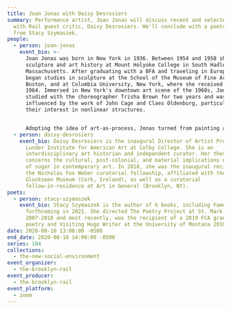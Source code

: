 ```yaml
---
title: Joan Jonas with Daisy Desrosiers
summary: Performance artist, Joan Jonas will discuss recent and selected works
  with Rail guest critic, Daisy Desrosiers. We'll conclude with a poetry reading
  from Stacy Szymaszek.
people:
  - person: joan-jonas
    event_bio: >-
      Joan Jonas was born in New York in 1936. Between 1954 and 1958 she studied
      sculpture and art history at Mount Holyoke College in South Hadley,
      Massachusetts. After graduating with a BFA and traveling in Europe, she
      began studies in sculpture at the School of the Museum of Fine Arts,
      Boston, and at Columbia University, New York, where she received an MFA in
      1964. Immersed in New York's downtown art scene of the 1960s, Jonas
      studied with the choreographer Trisha Brown for two years and was
      influenced by the work of John Cage and Claes Oldenburg, particularly
      their interest in nonlinear structures. 


      Adopting the idea of art-as-process, Jonas turned from painting and sculpture to performance art, systematically yet intuitively exploring different aspects of how live events could be structured in time and space. Her early performances, called Mirror Pieces (1968–71), were held in large spaces and incorporated the use of large and small mirrors, either as a central motif or as props. (One of these works was re-created at the Solomon R. Guggenheim Museum in June 2010: Mirror Piece I: Reconfigured combined the original work's concerns with time and site-specificity with an exploration of the role of memory and the document in reperformance.) Beginning in the early 1970s, Jonas's works became increasingly symbolic, gamelike, and ritualistic. In Organic Honey's Visual Telepathy (1972), for example, Jonas took the role of Organic Honey, a part-real, part-mythical, and part-fantastical woman who explores the possibilities of female imagery and eroticism, repeatedly scanning her own image in a video monitor connected to a live camera. Later that year she began producing single-channel videos, such as Vertical Roll (1972), in which she used performance, static, and repetition to investigate the inherent formal qualities of video. By the early 1980s Jonas had begun to create complex, nonlinear narratives premised on literary and historical texts, including science fiction (Double Lunar Dogs, 1984), medieval Icelandic sagas (Volcano Saga, 1989), and, more recently, the writings and biography of the art historian Aby Warburg (The Shape, the Scent, the Feel of Things, 2004). Her most recent work explores the relationship between new digital media and performance in multichannel video installations.
  - person: daisy-desrosiers
    event_bio: Daisy Desrosiers is the inaugural Director of Artist Programs at the
      Lunder Institute for American Art at Colby College. She is an
      interdisciplinary art historian and independent curator. Her thesis
      concerns the cultural, post-colonial, and material implications of the use
      of sugar in contemporary art. In 2018, she was the inaugural recipient of
      the Nicholas Fox Weber curatorial fellowship, affiliated with the
      Glucksman Museum (Cork, Ireland), as well as a curatorial
      fellow-in-residence at Art in General (Brooklyn, NY).
poets:
  - person: stacy-szymaszek
    event_bio: Stacy Szymaszek is the author of 6 books, including Famous Hermits,
      forthcoming in 2021. She directed The Poetry Project at St. Mark's from
      2007-2018 and most recently, was the recipient of a 2019 FCA grant in
      poetry and Visiting Hugo Writer at the University of Montana 2018-19.
date: 2020-08-10 13:00:00 -0500
end_date: 2020-08-10 14:00:00 -0500
series: 104
collections:
  - the-new-social-environment
event_organizer:
  - the-brooklyn-rail
event_producer:
  - the-brooklyn-rail
event_platform:
  - zoom
---
```

